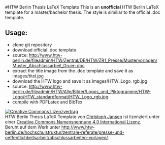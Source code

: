 #HTW Berlin Thesis LaTeX Template
This is an <b>unofficial</b> HTW Berlin LaTeX template for a master/bachelor thesis. The style is similiar to the official .doc template.

## Usage:
* clone git repository
* download official .doc template
* source: http://www.htw-berlin.de/fileadmin/HTW/Zentral/DE/HTW/ZR1_Presse/Mustervorlagen/Muster_Abschlussarbeit_Gruen.doc
* extract the title image from the .doc template and save it as images/titel.jpg
* download the HTW logo and save it as images/HTW_Logo_rgb.jpg
* source: http://www.htw-berlin.de/fileadmin/HTW/Alle/Bilder/Logos_und_Piktogramme/HTW-Logo/HTW_standardformat/HTW_Logo_rgb.jpg
* compile with PDFLatex and BibTex

<a rel="license" href="http://creativecommons.org/licenses/by/4.0/"><img alt="Creative Commons Lizenzvertrag" style="border-width:0" src="https://i.creativecommons.org/l/by/4.0/88x31.png" /></a><br /><span xmlns:dct="http://purl.org/dc/terms/" href="http://purl.org/dc/dcmitype/Text" property="dct:title" rel="dct:type">HTW Berlin Thesis LaTeX Template</span> von <a xmlns:cc="http://creativecommons.org/ns#" href="https://github.com/Gnork/htw-latex-template" property="cc:attributionName" rel="cc:attributionURL">Christoph Jansen</a> ist lizenziert unter einer <a rel="license" href="http://creativecommons.org/licenses/by/4.0/">Creative Commons Namensnennung 4.0 International Lizenz</a>.<br />Beruht auf dem Werk unter <a xmlns:dct="http://purl.org/dc/terms/" href="http://www.htw-berlin.de/hochschulstruktur/zentrale-referate/presse-und-oeffentlichkeitsarbeit/abschlussarbeiten-vorlagen/" rel="dct:source">http://www.htw-berlin.de/hochschulstruktur/zentrale-referate/presse-und-oeffentlichkeitsarbeit/abschlussarbeiten-vorlagen/</a>.

